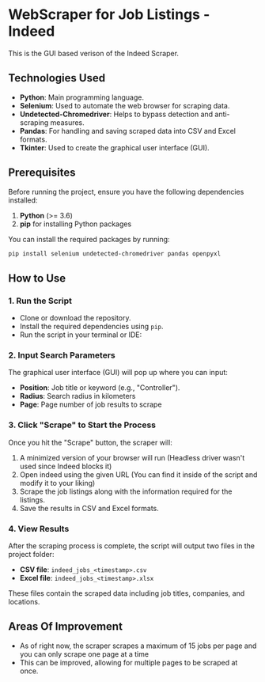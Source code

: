 # WebScraper for Job Listings - Indeed

This is the GUI based verison of the Indeed Scraper.

## Technologies Used

- **Python**: Main programming language.
- **Selenium**: Used to automate the web browser for scraping data.
- **Undetected-Chromedriver**: Helps to bypass detection and anti-scraping measures.
- **Pandas**: For handling and saving scraped data into CSV and Excel formats.
- **Tkinter**: Used to create the graphical user interface (GUI).

## Prerequisites

Before running the project, ensure you have the following dependencies installed:

1. **Python** (>= 3.6)
2. **pip** for installing Python packages

You can install the required packages by running:

```bash
pip install selenium undetected-chromedriver pandas openpyxl
```

## How to Use

### 1. Run the Script

- Clone or download the repository.
- Install the required dependencies using `pip`.
- Run the script in your terminal or IDE:


### 2. Input Search Parameters

The graphical user interface (GUI) will pop up where you can input:

- **Position**: Job title or keyword (e.g., "Controller").
- **Radius**: Search radius in kilometers
- **Page**: Page number of job results to scrape

### 3. Click "Scrape" to Start the Process

Once you hit the "Scrape" button, the scraper will:

1. A minimized version of your browser will run (Headless driver wasn't used since Indeed blocks it)
2. Open indeed using the given URL (You can find it inside of the script and modify it to your liking)
3. Scrape the job listings along with the information required for the listings.
4. Save the results in CSV and Excel formats.

### 4. View Results

After the scraping process is complete, the script will output two files in the project folder:

- **CSV file**: `indeed_jobs_<timestamp>.csv`
- **Excel file**: `indeed_jobs_<timestamp>.xlsx`

These files contain the scraped data including job titles, companies, and locations.

## Areas Of Improvement

- As of right now, the scraper scrapes a maximum of 15 jobs per page and you can only scrape one page at a time
- This can be improved, allowing for multiple pages to be scraped at once.
